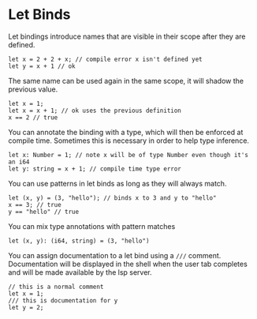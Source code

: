 # Let Binds

Let bindings introduce names that are visible in their scope after they are
defined.

```graphix
let x = 2 + 2 + x; // compile error x isn't defined yet
let y = x + 1 // ok
```

The same name can be used again in the same scope, it will shadow the previous
value.

```graphix
let x = 1;
let x = x + 1; // ok uses the previous definition
x == 2 // true
```

You can annotate the binding with a type, which will then be enforced at compile
time. Sometimes this is necessary in order to help type inference.

```graphix
let x: Number = 1; // note x will be of type Number even though it's an i64
let y: string = x + 1; // compile time type error
```

You can use patterns in let binds as long as they will always match.

```graphix
let (x, y) = (3, "hello"); // binds x to 3 and y to "hello"
x == 3; // true
y == "hello" // true
```

You can mix type annotations with pattern matches

```graphix
let (x, y): (i64, string) = (3, "hello")
```

You can assign documentation to a let bind using a `///` comment. Documentation
will be displayed in the shell when the user tab completes and will be made
available by the lsp server.

```graphix
// this is a normal comment
let x = 1;
/// this is documentation for y
let y = 2;
```

